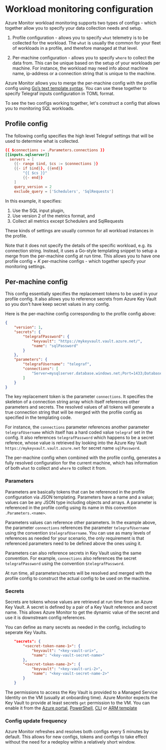 # Workload monitoring configuration

Azure Monitor workload monitoring supports two types of configs - which together allow you to specify your data collection needs and setup.

1. Profile configuration - allows you to specify `what` telemetry is to be collected for the workload. The `what` is usually the common for your fleet of workloads in a profile, and therefore managed at that level.

2. Per-machine configuration - allows you to specify `where` to collect the data from. This can be unique based on the setup of your workloads per machine. For instance, the workload may need info about machine name, ip-address or a connection string that is unique to the machine. 

Azure Monitor allows you to merge the per-machine config with the profile config using [ Go’s text template syntax](https://golang.org/pkg/text/template/). You can use  these together to specify Telegraf inputs configuration in TOML format. 

To see the two configs working together, let's construct a config that allows you to monitoring SQL workloads. 

## Profile config
The following config specifies the high level Telegraf settings that will be used to determine what is collected. 
```toml
{{ $connections := .Parameters.connections }}
[[inputs.sqlserver]]
  servers = [
    {{- range $ind, $cs := $connections }}
    {{- if $ind}}, {{end}}
		"{{ $cs }}"
		{{- end}}
	]
	query_version = 2
	exclude_query = ['Schedulers', 'SqlRequests']
```
In this example, it specifies:
1. Use the SQL input plugin,
2. Use version 2 of the metrics format, and
3. Collect all metrics except Schedulers and SqlRequests

These kinds of settings are usually common for all workload instances in the profile. 

Note that it does not specify the details of the specific workload, e.g. its connection string. Instead, it uses a Go-style templating snippet to setup a merge from the per-machine config at run time. This allows you to have one profile config + *K* per-machine configs - which together specify your monitoring settings.

## Per-machine config
This config essentially specifies the replacement tokens to be used in your profile config. It also allows you to reference secrets from Azure Key Vault so you don't have keep secret values in any config.

Here is the per-machine config corresponding to the profile config above:
```json
{
    "version": 1,
    "secrets": {
        "telegrafPassword": {
            "keyvault": "https://mykeyvault.vault.azure.net/",
            "name": "sqlPassword"
        }
    },
    "parameters": {
        "telegrafUsername": "telegraf",
        "connections": [
            "Server=mysqlserver.database.windows.net;Port=1433;Database=mydatabase;User Id=$telegrafUsername;Password=$telegrafPassword;"
        ]
    }
}
```

The key replacement token is the parameter `connections`. It specifies the skeleton of a connection string array which itself references other parameters and secrets. The resolved values of all tokens will generate a true connection string that will be merged with the profile config as specified in the templating code. 

For instance, the `connections` parameter references another parameter `telegrafUsername` which itself has a hard coded value `telegraf` set in the config. It also references `telegrafPassword` which happens to be a secret referece, whose value is retrieved by looking into the Azure Key Vault `https://mykeyvault.vault.azure.net` for secret name `sqlPassword`. 

The per-machine config when combined with the profile config, generates a fully resolved configuration for the current machine, which has information of both `what` to collect and `where` to collect it from.

### Parameters
Parameters are basically tokens that can be referenced in the profile configuration via JSON templating. Parameters have a name and a value; values can be any JSON type including objects and arrays. A parameter is referenced in the profile config using its name in this convention `.Parameters.<name>`. 

Parameters values can reference other parameters. In the example above, the parameter `connections` references the parameter `telegrafUsername` using the convention `$telegrafUsername`. You can use as many levels of references as needed for your scenario, the only requirement is that referenced parameters need to be defined above the ones using it. 

Parameters can also reference secrets in Key Vault using the same convention. For example, `connections` also references the secret `telegrafPassword` using the convention `$telegrafPassword`. 

At run time, all parameters/secrets will be resolved and merged with the profile config to construct the actual config to be used on the machine. 

### Secrets
Secrets are tokens whose values are retrieved at run time from an Azure Key Vault. A secret is defined by a pair of a Key Vault reference and secret name. This allows Azure Monitor to get the dynamic value of the secret and use it is downstream config references. 

You can define as many secrets as needed in the config, including to seperate Key Vaults.

```json
    "secrets": {
        "<secret-token-name-1>": {
            "keyvault": "<key-vault-uri>",
            "name": "<key-vault-secret-name>"
        },
        "<secret-token-name-2>": {
            "keyvault": "<key-vault-uri-2>",
            "name": "<key-vault-secret-name-2>"
        }
    }
```

The permissions to access the Key Vault is provided to a Managed Service Identity on the VM (usually at onboarding time). Azure Monitor expects  the Key Vault to provide at least secrets `get` permission to the VM. You can enable it from the [Azure portal](https://docs.microsoft.com/en-us/azure/key-vault/general/assign-access-policy-portal), [PowerShell](https://docs.microsoft.com/en-us/azure/key-vault/general/assign-access-policy-powershell), [CLI](https://docs.microsoft.com/en-us/azure/key-vault/general/assign-access-policy-cli) or [ARM template](https://github.com/acearun/managedsolutions/blob/master/Templates-Dcr/Add-monitoring-vm/kvdeploy.json)

### Config update frequency
Azure Monitor refreshes and resolves both configs every 5 minutes by default. This allows for new configs, tokens and configs to take effect without the need for a redeploy within a relatively short window. 